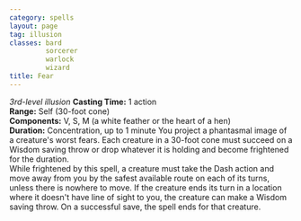 ```yaml
---
category: spells
layout: page
tag: illusion
classes: bard
         sorcerer
         warlock
         wizard
title: Fear 
---
```

_3rd-level illusion_ 
**Casting Time:** 1 action    
**Range:** Self (30-foot cone)    
**Components:** V, S, M (a white feather or the heart of a hen)    
**Duration:** Concentration, up to 1 minute 
You project a phantasmal image of a creature's worst fears. Each creature in a 30-foot cone must succeed on a Wisdom saving throw or drop whatever it is holding and become frightened for the duration.    
While frightened by this spell, a creature must take the Dash action and move away from you by the safest available route on each of its turns, unless there is nowhere to move. If the creature ends its turn in a location where it doesn't have line of sight to you, the creature can make a Wisdom saving throw. On a successful save, the spell ends for that creature. 